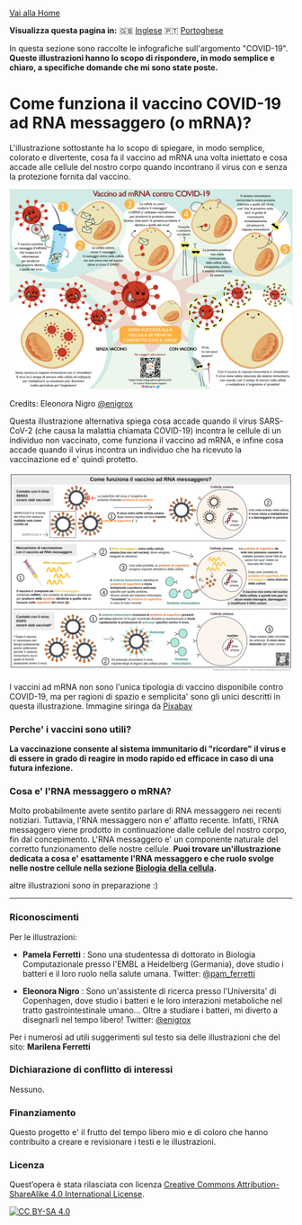 
[Vai alla Home](https://easy-infographics.github.io/it/)

**Visualizza questa pagina in:** 🇬🇧 [Inglese](../en/) 🇵🇹 [Portoghese](../pt/)

In questa sezione sono raccolte le infografiche sull'argomento "COVID-19". 
**Queste illustrazioni hanno lo scopo di rispondere, in modo semplice e chiaro, a specifiche domande che mi sono state poste.** 


# Come funziona il vaccino COVID-19 ad RNA messaggero (o mRNA)?

L'illustrazione sottostante ha lo scopo di spiegare, in modo semplice, colorato e divertente, cosa fa il vaccino ad mRNA una volta iniettato e cosa accade alle cellule del nostro corpo quando incontrano il virus con e senza la protezione fornita dal vaccino.

[![How does the mRNA vaccine work - cartoon versione italiana](images/cartoon_vaccine_IT.svg)](images/cartoon_vaccine_IT.svg)

Credits: Eleonora Nigro [@enigrox](https://twitter.com/enigrox)

Questa illustrazione alternativa spiega cosa accade quando il virus SARS-CoV-2 (che causa la malattia chiamata COVID-19) incontra le cellule di un individuo non vaccinato, come funziona il vaccino ad mRNA, e infine cosa accade quando il virus incontra un individuo che ha ricevuto la vaccinazione ed e' quindi protetto. 

[![How does the mRNA vaccine work - versione italiana](images/vaccine.svg)](images/vaccine.svg)

I vaccini ad mRNA non sono l'unica tipologia di vaccino disponibile contro COVID-19, ma per ragioni di spazio e semplicita' sono gli unici descritti in questa illustrazione. Immagine siringa da [Pixabay](https://pixabay.com/users/janjf93-3084263/)

### Perche' i vaccini sono utili?

**La vaccinazione consente al sistema immunitario di "ricordare" il virus e di essere in grado di reagire in modo rapido ed efficace in caso di una futura infezione.**

### Cosa e' l'RNA messaggero o mRNA? 

Molto probabilmente avete sentito parlare di RNA messaggero nei recenti notiziari. Tuttavia, l'RNA messaggero non e' affatto recente. Infatti, l'RNA messaggero viene prodotto in continuazione dalle cellule del nostro corpo, fin dal concepimento. L'RNA messaggero e' un componente naturale del corretto funzionamento delle nostre cellule. 
**Puoi trovare un'illustrazione dedicata a cosa e' esattamente l'RNA messaggero e che ruolo svolge nelle nostre cellule nella sezione [Biologia della cellula](https://easy-infographics.github.io/Cell_Biology/it/).** 

altre illustrazioni sono in preparazione :)

***

### Riconoscimenti

Per le illustrazioni:

* **Pamela Ferretti** : Sono una studentessa di dottorato in Biologia Computazionale presso l'EMBL a Heidelberg (Germania), dove studio i batteri e il loro ruolo nella salute umana. Twitter: [@pam_ferretti](https://twitter.com/pam_ferretti)

* **Eleonora Nigro** : Sono un'assistente di ricerca presso l'Universita' di Copenhagen, dove studio i batteri e le loro interazioni metaboliche nel tratto gastrointestinale umano... Oltre a studiare i batteri, mi diverto a disegnarli nel tempo libero! Twitter: [@enigrox](https://twitter.com/enigrox)

Per i numerosi ad utili suggerimenti sul testo sia delle illustrazioni che del sito: **Marilena Ferretti**

### Dichiarazione di conflitto di interessi

Nessuno.

### Finanziamento

Questo progetto e' il frutto del tempo libero mio e di coloro che hanno contribuito a creare e revisionare i testi e le illustrazioni.

### Licenza

Quest’opera è stata rilasciata con licenza 
[Creative Commons Attribution-ShareAlike 4.0 International License][cc-by-sa].

[![CC BY-SA 4.0][cc-by-sa-image]][cc-by-sa]

[cc-by-sa]: http://creativecommons.org/licenses/by-sa/4.0/
[cc-by-sa-image]: https://licensebuttons.net/l/by-sa/4.0/88x31.png
[cc-by-sa-shield]: https://img.shields.io/badge/License-CC%20BY--SA%204.0-lightgrey.svg

